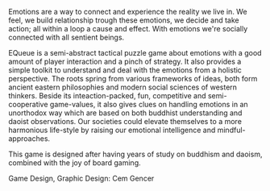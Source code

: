 Emotions are a way to connect and experience the reality we live in. We feel, we build relationship trough these emotions, we decide and take action; all within a loop a cause and effect. With emotions we're socially connected with all sentient beings. 

EQueue is a semi-abstract tactical puzzle game about emotions with a good amount of player interaction and a pinch of strategy. It also provides a simple toolkit to understand and deal with the emotions from a holistic perspective. The roots spring from various frameworks of ideas, both form ancient eastern philosophies and modern social sciences of western thinkers. Beside its inteaction-packed, fun, competitive and semi-cooperative game-values, it also gives clues on handling emotions in an unorthodox way which are based on both buddhist understanding and daoist observations. Our societies could elevate themselves to a more harmonious life-style by raising our emotional intelligence and mindful-approaches.

This game is designed after having years of study on buddhism and daoism,  combined with the joy of board gaming. 

Game Design, Graphic Design: Cem Gencer
